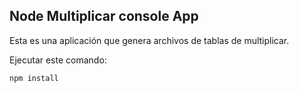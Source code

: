 ## Node Multiplicar console App

Esta es una aplicación que genera archivos de tablas de multiplicar.

Ejecutar este comando:

```
npm install
```